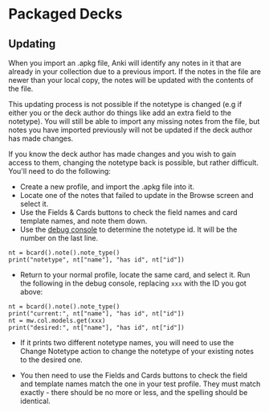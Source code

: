 # Packaged Decks

## Updating

When you import an .apkg file, Anki will identify any notes in it that are
already in your collection due to a previous import. If the notes in the file
are newer than your local copy, the notes will be updated with the contents of
the file.

This updating process is not possible if the notetype is changed (e.g if either
you or the deck author do things like add an extra field to the notetype).
You will still be able to import any missing notes from the file, but
notes you have imported previously will not be updated if the deck author
has made changes.

If you know the deck author has made changes and you wish to gain access to
them, changing the notetype back is possible, but rather difficult. You'll need
to do the following:

- Create a new profile, and import the .apkg file into it.
- Locate one of the notes that failed to update in the Browse screen and select it.
- Use the Fields & Cards buttons to check the field names and card template names,
  and note them down.
- Use the [debug console](https://docs.ankiweb.net/misc.html#debug-console) to determine the notetype id.
  It will be the number on the last line.

```
nt = bcard().note().note_type()
print("notetype", nt["name"], "has id", nt["id"])
```

- Return to your normal profile, locate the same card, and select it. Run the following
  in the debug console, replacing `xxx` with the ID you got above:

```
nt = bcard().note().note_type()
print("current:", nt["name"], "has id", nt["id"])
nt = mw.col.models.get(xxx)
print("desired:", nt["name"], "has id", nt["id"])
```

- If it prints two different notetype names, you will need to use the Change Notetype
  action to change the notetype of your existing notes to the desired one.

- You then need to use the Fields and Cards buttons to check the field and template
  names match the one in your test profile. They must match exactly - there should be no
  more or less, and the spelling should be identical.
